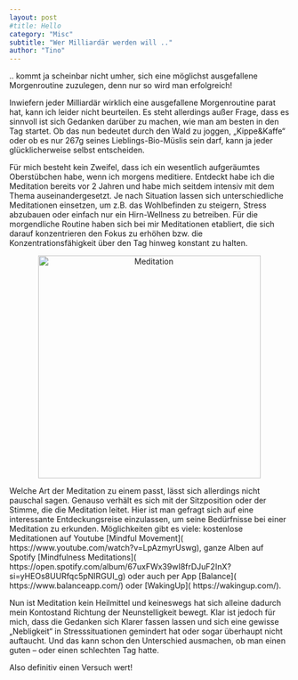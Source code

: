 ```yaml
---
layout: post
#title: Hello
category: "Misc"
subtitle: "Wer Milliardär werden will .."
author: "Tino"
---
```


.. kommt ja scheinbar nicht umher, sich eine möglichst ausgefallene Morgenroutine zuzulegen, denn nur so wird man erfolgreich! 

Inwiefern jeder Milliardär wirklich eine ausgefallene Morgenroutine parat hat, kann ich leider nicht beurteilen. Es steht allerdings außer Frage, dass es sinnvoll ist sich Gedanken darüber zu machen, wie man am besten in den Tag startet. Ob das nun bedeutet durch den Wald zu joggen, „Kippe&Kaffe“ oder ob es nur 267g seines Lieblings-Bio-Müslis sein darf, kann ja jeder glücklicherweise selbst entscheiden. 

Für mich besteht kein Zweifel, dass ich ein wesentlich aufgeräumtes Oberstübchen habe, wenn ich morgens meditiere. Entdeckt habe ich die Meditation bereits vor 2 Jahren und habe mich seitdem intensiv mit dem Thema auseinandergesetzt. Je nach Situation lassen sich unterschiedliche Meditationen einsetzen, um z.B. das Wohlbefinden zu steigern, Stress abzubauen oder einfach nur ein Hirn-Wellness zu betreiben. Für die morgendliche Routine haben sich bei mir Meditationen etabliert, die sich darauf konzentrieren den Fokus zu erhöhen bzw. die Konzentrationsfähigkeit über den Tag hinweg konstant zu halten.
<p style="text-align: center;"><img src="{{ site.baseurl }}/images/postpics/Meditation.png" alt="Meditation" style="width: 400px;"/></p>
Welche Art der Meditation zu einem passt, lässt sich allerdings nicht pauschal sagen. Genauso verhält es sich mit der Sitzposition oder der Stimme, die die Meditation leitet. Hier ist man gefragt sich auf eine interessante Entdeckungsreise einzulassen, um seine Bedürfnisse bei einer Meditation zu erkunden. Möglichkeiten gibt es viele: kostenlose Meditationen auf Youtube [Mindful Movement]( https://www.youtube.com/watch?v=LpAzmyrUswg), ganze Alben auf Spotify [Mindfulness Meditations]( https://open.spotify.com/album/67uxFWx39wI8frDJuF2InX?si=yHEOs8UURfqc5pNIRGUI_g) oder auch per App [Balance]( https://www.balanceapp.com/) oder [WakingUp]( https://wakingup.com/). 

Nun ist Meditation kein Heilmittel und keineswegs hat sich alleine dadurch mein Kontostand Richtung der Neunstelligkeit bewegt. Klar ist jedoch für mich, dass die Gedanken sich Klarer fassen lassen und sich eine gewisse „Nebligkeit“ in Stresssituationen gemindert hat oder sogar überhaupt nicht auftaucht. Und das kann schon den Unterschied ausmachen, ob man einen guten – oder einen schlechten Tag hatte. 

Also definitiv einen Versuch wert!
